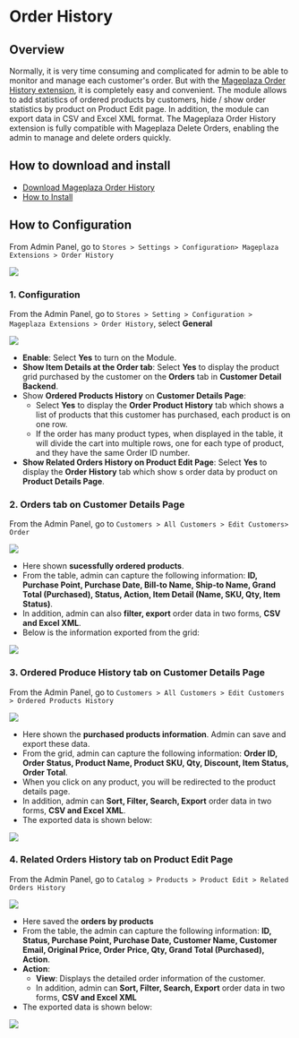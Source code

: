 # Order History

## Overview

Normally, it is very time consuming and complicated for admin to be able to monitor and manage each customer's order. But with the [Mageplaza Order History extension](https://www.mageplaza.com/magento-2-order-history/), it is completely easy and convenient. The module allows to add statistics of ordered products by customers, hide / show order statistics by product on Product Edit page. In addition, the module can export data in CSV and Excel XML format.
The Mageplaza Order History extension is fully compatible with Mageplaza Delete Orders, enabling the admin to manage and delete orders quickly.

## How to download and install

- [Download Mageplaza Order History](https://www.mageplaza.com/magento-2-order-history/)
- [How to Install](https://www.mageplaza.com/install-magento-2-extension/)

## How to Configuration

From Admin Panel, go to `Stores > Settings > Configuration> Mageplaza Extensions > Order History`

![](https://i.imgur.com/Hi1lM8P.png)

### 1. Configuration

From the Admin Panel, go to `Stores > Setting > Configuration > Mageplaza Extensions > Order History`, select **General**

![](https://i.imgur.com/PwWrrfX.png)

- **Enable**: Select **Yes** to turn on the Module.
- **Show Item Details at the Order tab**: Select **Yes** to display the product grid purchased by the customer on the **Orders** tab in **Customer Detail Backend**.
- Show **Ordered Products History** on **Customer Details Page**:
  - Select **Yes** to display the **Order Product History** tab which shows a list of products that this customer has purchased, each product is on one row.
  - If the order has many product types, when displayed in the table, it will divide the cart into multiple rows, one for each type of product, and they have the same Order ID number.
- **Show Related Orders History on Product Edit Page**: Select **Yes** to display the **Order History** tab which show s order data by product on **Product Details Page**.

### 2. Orders tab on Customer Details Page

From the Admin Panel, go to `Customers > All Customers > Edit Customers> Order`

![](https://i.imgur.com/Tu6EoK7.png)

- Here shown **sucessfully ordered products**.  
- From the table, admin can capture the following information: **ID, Purchase Point, Purchase Date, Bill-to Name, Ship-to Name, Grand Total (Purchased), Status, Action, Item Detail (Name, SKU, Qty, Item Status)**.
- In addition, admin can also **filter, export** order data in two forms, **CSV and Excel XML**.
- Below is the information exported from the grid:

![](https://i.imgur.com/ghdi42M.png)

### 3. Ordered Produce History tab on Customer Details Page

From the Admin Panel, go to `Customers > All Customers > Edit Customers > Ordered Products History` 

![](https://i.imgur.com/oAlL7IR.png)

- Here shown the **purchased products information**. Admin can save and export these data. 
- From the grid, admin can capture the following information: **Order ID, Order Status, Product Name, Product SKU, Qty, Discount, Item Status, Order Total**.
- When you click on any product, you will be redirected to the product details page.
- In addition, admin can **Sort, Filter, Search, Export** order data in two forms, **CSV and Excel XML**.
- The exported data is shown below:

![](https://i.imgur.com/gaqEWO5.png)

### 4. Related Orders History tab on Product Edit Page

From the Admin Panel, go to `Catalog > Products > Product Edit > Related Orders History`

![](https://i.imgur.com/y0VyUqg.png)

- Here saved the **orders by products**
- From the table, the admin can capture the following information: **ID, Status, Purchase Point, Purchase Date, Customer Name, Customer Email, Original Price, Order Price, Qty, Grand Total (Purchased), Action**.
- **Action**:
  - **View**: Displays the detailed order information of the customer.
  - In addition, admin can **Sort, Filter, Search, Export** order data in two forms, **CSV and Excel XML**
- The exported data is shown below:

![](https://i.imgur.com/atJOGvQ.png)
